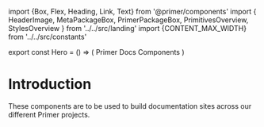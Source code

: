 import {Box, Flex, Heading, Link, Text} from '@primer/components'
import {
  HeaderImage,
  MetaPackageBox,
  PrimerPackageBox,
  PrimitivesOverview,
  StylesOverview
} from '../../src/landing'
import {CONTENT_MAX_WIDTH} from '../../src/constants'

export const Hero = () => (
  <Box bg="black">
    <Box maxWidth={CONTENT_MAX_WIDTH} p={6} mx="auto" mb={3}>
      <Box mt={4} mb={4}>
        <Heading color="blue.4" fontSize={7} pb={3} m={0}>
          Primer Docs Components
        </Heading>
        <Box is={HeaderImage} mb={6} />
      </Box>
    </Box>
  </Box>
)

# Introduction

These components are to be used to build documentation sites across our different Primer projects.
